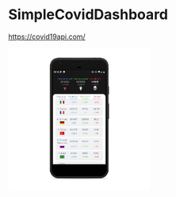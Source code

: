 # SimpleCovidDashboard
https://covid19api.com/

<img src="https://github.com/IllidanStormrage1/SimpleCovidDashboard/blob/master/Screenshots/screen-1.png" width="287"/> 
